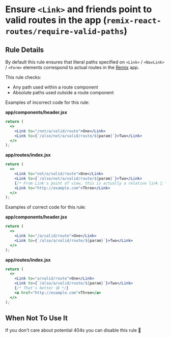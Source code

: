 # Ensure `<Link>` and friends point to valid routes in the app (`remix-react-routes/require-valid-paths`)

## Rule Details

By default this rule ensures that literal paths specified on `<Link>` / `<NavLink>` / `<Form>` elements correspond to actual routes in the [Remix](https://remix.run) app.

This rule checks:

- Any path used within a route component
- Absolute paths used outside a route component

Examples of incorrect code for this rule:

**app/components/header.jsx**

```jsx
return (
  <>
    <Link to="/not/a/valid/route">One</Link>
    <Link to={`/also/not/a/valid/route/${param}`}>Two</Link>
  </>
);
```

**app/routes/index.jsx**

```jsx
return (
  <>
    <Link to="not/a/valid/route">One</Link>
    <Link to={`/also/not/a/valid/route/${param}`}>Two</Link>
    {/* From Link's point of view, this is actually a relative link 😬 */}
    <Link to="http://example.com">Three</Link>
  </>
);
```

Examples of correct code for this rule:

**app/components/header.jsx**

```jsx
return (
  <>
    <Link to="/a/valid/route">One</Link>
    <Link to={`/also/a/valid/route/${param}`}>Two</Link>
  </>
);
```

**app/routes/index.jsx**

```jsx
return (
  <>
    <Link to="a/valid/route">One</Link>
    <Link to={`/also/a/valid/route/${param}`}>Two</Link>
    {/* That's better 😅 */}
    <a href="http://example.com">Three</a>
  </>
);
```

## When Not To Use It

If you don't care about potential 404s you can disable this rule 🫠
